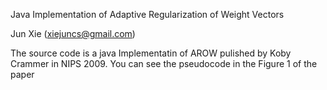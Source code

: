 Java Implementation of Adaptive Regularization of Weight Vectors

Jun Xie (xiejuncs@gmail.com)

The source code is a java Implementatin of AROW pulished by Koby Crammer in NIPS 2009. You can see the pseudocode in the Figure 1 of the paper 
